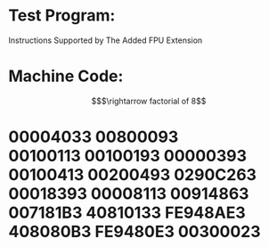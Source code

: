 # Test Program:

Instructions Supported by The Added FPU Extension 

# Machine Code:
```math
$\rightarrow  factorial of 8
```
00004033
00800093    
00100113
00100193
00000393
00100413
00200493
0290C263  
00018393
00008113
00914863
007181B3
40810133
FE948AE3
408080B3
FE9480E3
00300023
==================================================
